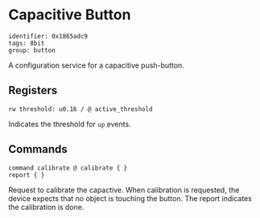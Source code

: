 # Capacitive Button

    identifier: 0x1865adc9
    tags: 8bit
    group: button

A configuration service for a capacitive push-button.

## Registers

    rw threshold: u0.16 / @ active_threshold
    
Indicates the threshold for ``up`` events.

## Commands

    command calibrate @ calibrate { }
    report { }

Request to calibrate the capactive. When calibration is requested, the device expects that no object is touching the button. 
The report indicates the calibration is done.
